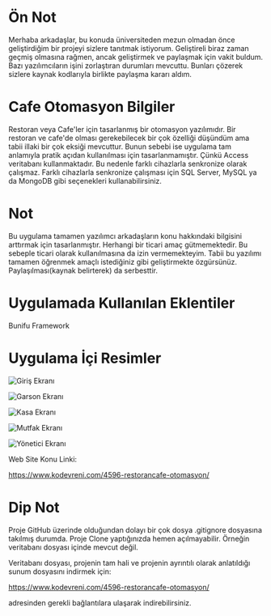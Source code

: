 # Ön Not

Merhaba arkadaşlar, bu konuda üniversiteden mezun olmadan önce geliştirdiğim bir projeyi sizlere tanıtmak istiyorum. Geliştireli biraz zaman geçmiş olmasına rağmen, ancak geliştirmek ve paylaşmak için vakit buldum. Bazı yazılımcıların işini zorlaştıran durumları mevcuttu. Bunları çözerek sizlere kaynak kodlarıyla birlikte paylaşma kararı aldım.

# Cafe Otomasyon Bilgiler

Restoran veya Cafe'ler için tasarlanmış bir otomasyon yazılımıdır. Bir restoran ve cafe'de olması gerekebilecek bir çok özelliği düşündüm ama tabii illaki bir çok eksiği mevcuttur. Bunun sebebi ise uygulama tam anlamıyla pratik açıdan kullanılması için tasarlanmamıştır. Çünkü Access veritabanı kullanmaktadır. Bu nedenle farklı cihazlarla senkronize olarak çalışmaz. Farklı cihazlarla senkronize çalışması için SQL Server, MySQL ya da MongoDB gibi seçenekleri kullanabilirsiniz.

# Not

Bu uygulama tamamen yazılımcı arkadaşların konu hakkındaki bilgisini arttırmak için tasarlanmıştır. Herhangi bir ticari amaç gütmemektedir. Bu sebeple ticari olarak kullanılmasına da izin vermemekteyim. Tabii bu yazılımı tamamen öğrenmek amaçlı istediğiniz gibi geliştirmekte özgürsünüz. Paylaşılması(kaynak belirterek) da serbesttir.

# Uygulamada Kullanılan Eklentiler

Bunifu Framework

# Uygulama İçi Resimler

![Giriş Ekranı](https://www.kodevreni.com/uploads/monthly_2019_05/Screenshot_42.png.5b83d9ce93b4b2aea9f30fb5a981a16e.png "Giriş Ekranı")

![Garson Ekranı](https://www.kodevreni.com/uploads/monthly_2019_05/Screenshot_43.thumb.png.b382bbdd4f90b772bddf3b8302e7b09f.png "Garson Ekranı")

![Kasa Ekranı](https://www.kodevreni.com/uploads/monthly_2019_05/Screenshot_44.png.1c1ca0816cdfd6ebfd4610818b9b3f16.png "Kasa Ekranı")

![Mutfak Ekranı](https://www.kodevreni.com/uploads/monthly_2019_05/Screenshot_45.png.ed8defe198a9ee6ca58f633349f2ca35.png "Mutfak Ekranı")

![Yönetici Ekranı](https://www.kodevreni.com/uploads/monthly_2019_05/Screenshot_46.png.a76a3e9a4848638726408a1060debee3.png "Yönetici Ekranı")

Web Site Konu Linki:

https://www.kodevreni.com/4596-restorancafe-otomasyon/

# Dip Not

Proje GitHub üzerinde olduğundan dolayı bir çok dosya .gitignore dosyasına takılmış durumda. Proje Clone yaptığınızda hemen açılmayabilir. Örneğin veritabanı dosyası içinde mevcut değil.

Veritabanı dosyası, projenin tam hali ve projenin ayrıntılı olarak anlatıldığı sunum dosyasını indirmek için:

https://www.kodevreni.com/4596-restorancafe-otomasyon/

adresinden gerekli bağlantılara ulaşarak indirebilirsiniz.
